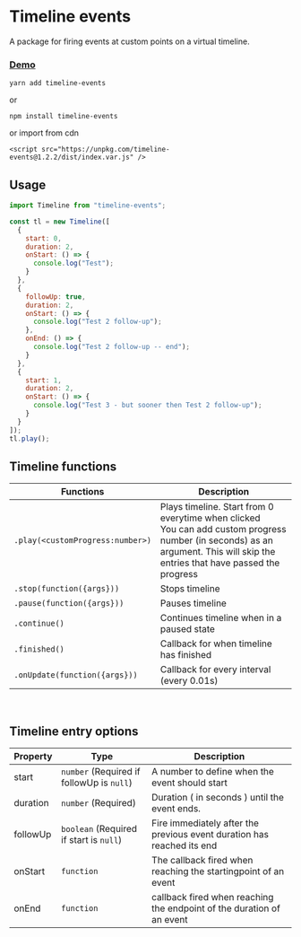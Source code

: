 # Timeline events

A package for firing events at custom points on a virtual timeline.

### [Demo](https://codepen.io/djurdjen/pen/bGNBmrQ)

```
yarn add timeline-events
```

or

```
npm install timeline-events
```

or import from cdn

```
<script src="https://unpkg.com/timeline-events@1.2.2/dist/index.var.js" />
```

## Usage

```javascript
import Timeline from "timeline-events";

const tl = new Timeline([
  {
    start: 0,
    duration: 2,
    onStart: () => {
      console.log("Test");
    }
  },
  {
    followUp: true,
    duration: 2,
    onStart: () => {
      console.log("Test 2 follow-up");
    },
    onEnd: () => {
      console.log("Test 2 follow-up -- end");
    }
  },
  {
    start: 1,
    duration: 2,
    onStart: () => {
      console.log("Test 3 - but sooner then Test 2 follow-up");
    }
  }
]);
tl.play();
```

## Timeline functions

| Functions                        | Description                                                                                                                                                                     |
| -------------------------------- | ------------------------------------------------------------------------------------------------------------------------------------------------------------------------------- |
| `.play(<customProgress:number>)` | Plays timeline. Start from 0 everytime when clicked<br>You can add custom progress number (in seconds) as an argument. This will skip the entries that have passed the progress |
| `.stop(function({args}))`        | Stops timeline                                                                                                                                                                  |
| `.pause(function({args}))`       | Pauses timeline                                                                                                                                                                 |
| `.continue()`                    | Continues timeline when in a paused state                                                                                                                                       |
| `.finished()`                    | Callback for when timeline has finished                                                                                                                                         |
| `.onUpdate(function({args}))`    | Callback for every interval (every 0.01s)                                                                                                                                       |

<br>

## Timeline entry options

| Property | Type                                      | Description                                                            |
| -------- | ----------------------------------------- | ---------------------------------------------------------------------- |
| start    | `number` (Required if followUp is `null`) | A number to define when the event should start                         |
| duration | `number` (Required)                       | Duration ( in seconds ) until the event ends.                          |
| followUp | `boolean` (Required if start is `null`)   | Fire immediately after the previous event duration has reached its end |
| onStart  | `function`                                | The callback fired when reaching the startingpoint of an event         |
| onEnd    | `function`                                | callback fired when reaching the endpoint of the duration of an event  |
